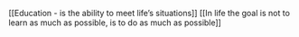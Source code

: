 

[[Education - is the ability to meet life’s situations]]
[[In life the goal is not to learn as much as possible, is to do as much as possible]]